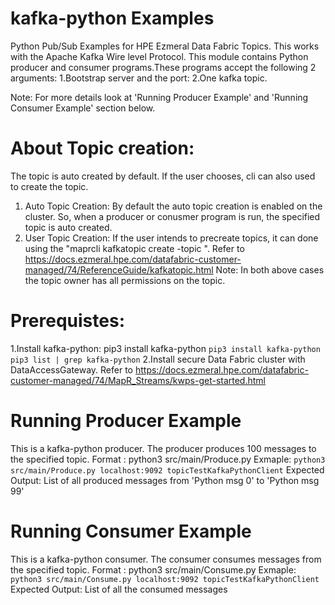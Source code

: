 # kafka-python Examples
Python Pub/Sub Examples for HPE Ezmeral Data Fabric Topics. This works with the Apache Kafka Wire level Protocol. 
This module contains Python producer and consumer programs.These programs accept the following 2 arguments:
1.Bootstrap server and the port: <DataAccessGateway ip address or hostname: port> 
2.One kafka topic.

Note: For more details look at 'Running Producer Example' and 'Running Consumer Example' section below.

# About Topic creation: 
The topic is auto created by default. If the user chooses, cli can also used to create the topic.
1. Auto Topic Creation: By default the auto topic creation is enabled on the cluster. So, when a producer or conusmer program is run, the specified topic is auto created. 
2. User Topic Creation: If the user intends to precreate topics, it can done using the "maprcli kafkatopic create -topic <topicname>". Refer to https://docs.ezmeral.hpe.com/datafabric-customer-managed/74/ReferenceGuide/kafkatopic.html
Note: In both above cases the topic owner has all permissions on the topic.


# Prerequistes: 
1.Install kafka-python: pip3 install kafka-python
`pip3 install kafka-python`
`pip3 list | grep kafka-python`
2.Install secure Data Fabric cluster with DataAccessGateway. Refer to https://docs.ezmeral.hpe.com/datafabric-customer-managed/74/MapR_Streams/kwps-get-started.html

# Running Producer Example
This is a kafka-python producer. The producer produces 100 messages to the specified topic.
Format : python3 src/main/Produce.py <bootstrap server: port> <one topicname>
Exmaple: `python3 src/main/Produce.py localhost:9092 topicTestKafkaPythonClient`
Expected Output: List of all produced messages from 'Python msg 0' to 'Python msg 99'

# Running Consumer Example
This is a kafka-python consumer. The consumer consumes messages from the specified topic.
Format : python3 src/main/Consume.py <bootstrap server: port> <one topicname>
Exmaple: `python3 src/main/Consume.py localhost:9092 topicTestKafkaPythonClient`
Expected Output: List of all the consumed messages


